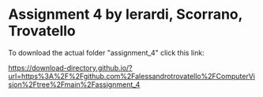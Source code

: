 # Assignment 4 by Ierardi, Scorrano, Trovatello

To download the actual folder "assignment_4" click this link:

https://download-directory.github.io/?url=https%3A%2F%2Fgithub.com%2Falessandrotrovatello%2FComputerVision%2Ftree%2Fmain%2Fassignment_4

